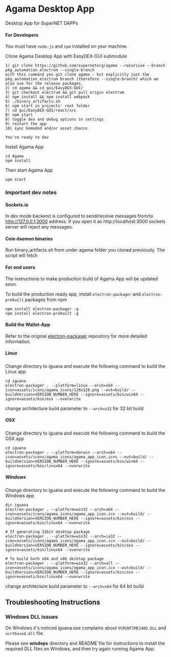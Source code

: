 # Agama Desktop App
Desktop App for SuperNET DAPPs

#### For Developers
You must have `node.js` and `npm` installed on your machine.

Clone Agama Desktop App with EasyDEX-GUI submodule
```shell
1) git clone https://github.com/supernetorg/agama --recursive --branch pkg_automation_electrum --single-branch
with this command you git clone agama - but explicitly just the pkg_automation_electrum branch (therefore --single-branch) which we also use for the release packages.
2) cd agama && cd gui/EasyDEX-GUI/
3) git checkout electrum && git pull origin electrum
4) npm install && npm install webpack
5) ./binary_artifacts.sh
6) npm start in projects' root folder
7) cd gui/EasyDEX-GUI/react/src
8) npm start
8) toggle dev and debug options in settings
9) restart the app
10) sync komodod and/or asset chains

You're ready to dev
```

Install Agama App
```shell
cd Agama
npm install
```

Then start Agama App
```shell
npm start
```

### Important dev notes

#### Sockets.io
In dev mode backend is configured to send/receive messages from/to http://127.0.0.1:3000 address. If you open it as http://localhost:3000 sockets server will reject any messages.

#### Coin daemon binaries
Run binary_artifacts.sh from under agama folder you cloned previously. The script will fetch

#### For end users
The instructions to make production build of Agama App will be updated soon.

To build the production ready app, install `electron-packager` and `electron-prebuilt` packages from npm
```shell
npm install electron-packager -g
npm install electron-prebuilt -g
```

#### **Build the Wallet-App**
Refer to the original [electron-packager](https://github.com/electron-userland/electron-packager) repository for more detailed information.

##### Linux
Change directory to iguana and execute the following command to build the Linux app
```shell
cd iguana
electron-packager . --platform=linux --arch=x64 --icon=assets/icons/agama_icons/128x128.png --out=build/ --buildVersion=VERSION_NUMBER_HERE --ignore=assets/bin/win64 --ignore=assets/bin/osx --overwrite
```
change architecture build parameter to ```--arch=x32``` for 32 bit build

##### OSX
Change directory to iguana and execute the following command to build the OSX app
```shell
cd iguana
electron-packager . --platform=darwin --arch=x64 --icon=assets/icons/agama_icons/agama_app_icon.icns --out=build/ --buildVersion=VERSION_NUMBER_HERE --ignore=assets/bin/win64 --ignore=assets/bin/linux64 --overwrite
```

##### Windows
Change directory to iguana and execute the following command to build the Windows app
```shell
dir iguana
electron-packager . --platform=win32 --arch=x64 --icon=assets/icons/agama_icons/agama_app_icon.ico --out=build/ --buildVersion=VERSION_NUMBER_HERE --ignore=assets/bin/osx --ignore=assets/bin/linux64 --overwrite

# If generating 32bit desktop package
electron-packager . --platform=win32 --arch=ia32 --icon=assets/icons/agama_icons/agama_app_icon.ico --out=build/ --buildVersion=VERSION_NUMBER_HERE --ignore=assets/bin/osx --ignore=assets/bin/linux64 --overwrite

# To build both x64 and x86 desktop package
electron-packager . --platform=win32 --arch=all --icon=assets/icons/agama_icons/agama_app_icon.ico --out=build/ --buildVersion=VERSION_NUMBER_HERE --ignore=assets/bin/osx --ignore=assets/bin/linux64 --overwrite
```
change architecture build parameter to ```--arch=x64``` for 64 bit build


## Troubleshooting Instructions

### Windows DLL issues
On Windows it's noticed iguana.exe complains about `VCRUNTIME140D.DLL` and `ucrtbased.dll` file.

Please see **windeps** directory and README file for instructions to install the required DLL files on Windows, and then try again running Agama App.
